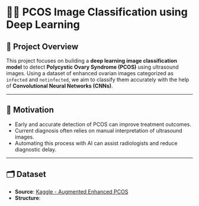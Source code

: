 # 👩‍⚕️ PCOS Image Classification using Deep Learning

## 📌 Project Overview

This project focuses on building a **deep learning image classification model** to detect **Polycystic Ovary Syndrome (PCOS)** using ultrasound images. Using a dataset of enhanced ovarian images categorized as `infected` and `notinfected`, we aim to classify them accurately with the help of **Convolutional Neural Networks (CNNs)**.

---

## 🧠 Motivation

- Early and accurate detection of PCOS can improve treatment outcomes.
- Current diagnosis often relies on manual interpretation of ultrasound images.
- Automating this process with AI can assist radiologists and reduce diagnostic delay.

---

## 🗂️ Dataset

- **Source**: [Kaggle - Augmented Enhanced PCOS](https://www.kaggle.com/datasets/amritarajput54/augmented-enhanced-pcos)
- **Structure**:
